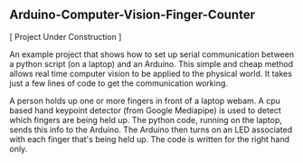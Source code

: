 ## Arduino-Computer-Vision-Finger-Counter

[ Project Under Construction ]

An example project that shows how to set up serial communication between a python script (on a laptop) and an Arduino. This simple and cheap method allows real time computer vision to be applied to the physical world. It takes just a few lines of code to get the communication working.

A person holds up one or more fingers in front of a laptop webam. A cpu based hand keypoint detector (from Google  Mediapipe) is used to detect which fingers are being held up. The python code, running on the laptop, sends this info to the Arduino. The Arduino then turns on an LED associated with each finger that's being held up. The code is written for the right hand only.

